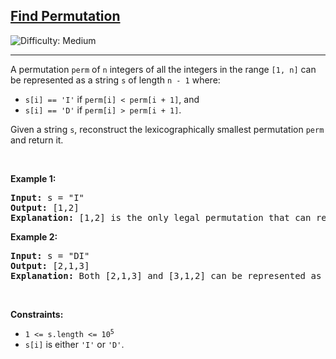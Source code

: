 <h2><a href="https://leetcode.com/problems/find-permutation">Find Permutation</a></h2> <img src='https://img.shields.io/badge/Difficulty-Medium-orange' alt='Difficulty: Medium' /><hr><p>A permutation <code>perm</code> of <code>n</code>&nbsp;integers of all the integers in the range <code>[1, n]</code> can be represented as a string <code>s</code> of length <code>n - 1</code> where:</p>

<ul>
	<li><code>s[i] == &#39;I&#39;</code> if <code>perm[i] &lt; perm[i + 1]</code>, and</li>
	<li><code>s[i] == &#39;D&#39;</code> if <code>perm[i] &gt; perm[i + 1]</code>.</li>
</ul>

<p>Given a string <code>s</code>, reconstruct the lexicographically smallest permutation <code>perm</code> and return it.</p>

<p>&nbsp;</p>
<p><strong class="example">Example 1:</strong></p>

<pre>
<strong>Input:</strong> s = &quot;I&quot;
<strong>Output:</strong> [1,2]
<strong>Explanation:</strong> [1,2] is the only legal permutation that can represented by s, where the number 1 and 2 construct an increasing relationship.
</pre>

<p><strong class="example">Example 2:</strong></p>

<pre>
<strong>Input:</strong> s = &quot;DI&quot;
<strong>Output:</strong> [2,1,3]
<strong>Explanation:</strong> Both [2,1,3] and [3,1,2] can be represented as &quot;DI&quot;, but since we want to find the smallest lexicographical permutation, you should return [2,1,3]
</pre>

<p>&nbsp;</p>
<p><strong>Constraints:</strong></p>

<ul>
	<li><code>1 &lt;= s.length &lt;= 10<sup>5</sup></code></li>
	<li><code>s[i]</code> is either <code>&#39;I&#39;</code> or <code>&#39;D&#39;</code>.</li>
</ul>
